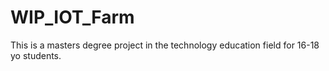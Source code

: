 # WIP_IOT_Farm
This is a masters degree project in the technology education field for 16-18 yo students. 

